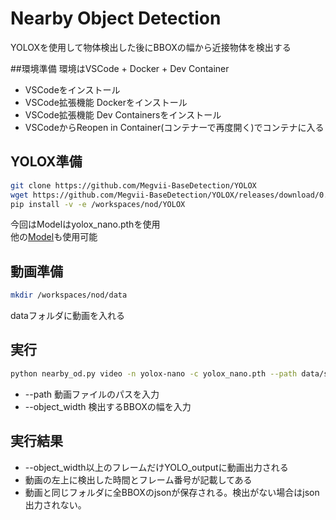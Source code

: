 # Nearby Object Detection

YOLOXを使用して物体検出した後にBBOXの幅から近接物体を検出する

##環境準備
環境はVSCode + Docker + Dev Container
* VSCodeをインストール
* VSCode拡張機能 Dockerをインストール
* VSCode拡張機能 Dev Containersをインストール
* VSCodeからReopen in Container(コンテナーで再度開く)でコンテナに入る

## YOLOX準備
```sh
git clone https://github.com/Megvii-BaseDetection/YOLOX
wget https://github.com/Megvii-BaseDetection/YOLOX/releases/download/0.1.1rc0/yolox_nano.pth
pip install -v -e /workspaces/nod/YOLOX
```
今回はModelはyolox_nano.pthを使用  
他の[Model](https://github.com/Megvii-BaseDetection/YOLOX)も使用可能

## 動画準備
```sh
mkdir /workspaces/nod/data
```
dataフォルダに動画を入れる

## 実行
```sh
python nearby_od.py video -n yolox-nano -c yolox_nano.pth --path data/sample.AVI --save_result --object_width 300
```
* --path 動画ファイルのパスを入力
* --object_width 検出するBBOXの幅を入力

## 実行結果
* --object_width以上のフレームだけYOLO_outputに動画出力される
* 動画の左上に検出した時間とフレーム番号が記載してある
* 動画と同じフォルダに全BBOXのjsonが保存される。検出がない場合はjson出力されない。